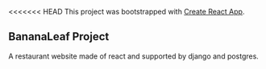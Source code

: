 <<<<<<< HEAD
This project was bootstrapped with [Create React App](https://github.com/facebook/create-react-app).

## BananaLeaf Project

A restaurant website made of react and supported by django and postgres.
